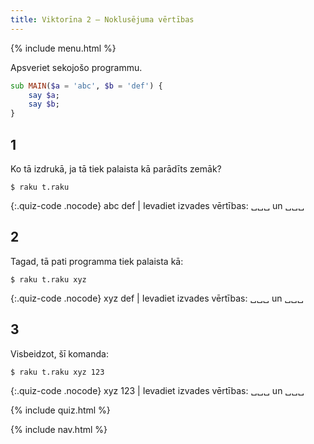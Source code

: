 ```yaml
---
title: Viktorīna 2 — Noklusējuma vērtības
---
```


{% include menu.html %}

Apsveriet sekojošo programmu.

```raku
sub MAIN($a = 'abc', $b = 'def') {
    say $a;
    say $b;
}
```

## 1

Ko tā izdrukā, ja tā tiek palaista kā parādīts zemāk?

```console
$ raku t.raku
```

{:.quiz-code .nocode}
abc def | Ievadiet izvades vērtības: ␣␣␣ un ␣␣␣

## 2

Tagad, tā pati programma tiek palaista kā:

```console
$ raku t.raku xyz
```

{:.quiz-code .nocode}
xyz def | Ievadiet izvades vērtības: ␣␣␣ un ␣␣␣

## 3

Visbeidzot, šī komanda:

```console
$ raku t.raku xyz 123
```

{:.quiz-code .nocode}
xyz 123 | Ievadiet izvades vērtības: ␣␣␣ un ␣␣␣

{% include quiz.html %}

{% include nav.html %}